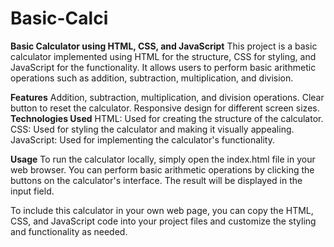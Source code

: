 # Basic-Calci
**Basic Calculator using HTML, CSS, and JavaScript**
This project is a basic calculator implemented using HTML for the structure, CSS for styling, and JavaScript for the functionality. It allows users to perform basic arithmetic operations such as addition, subtraction, multiplication, and division.

**Features**
Addition, subtraction, multiplication, and division operations.
Clear button to reset the calculator.
Responsive design for different screen sizes.
**Technologies Used**
HTML: Used for creating the structure of the calculator.
CSS: Used for styling the calculator and making it visually appealing.
JavaScript: Used for implementing the calculator's functionality.

**Usage**
To run the calculator locally, simply open the index.html file in your web browser. You can perform basic arithmetic operations by clicking the buttons on the calculator's interface. The result will be displayed in the input field.

To include this calculator in your own web page, you can copy the HTML, CSS, and JavaScript code into your project files and customize the styling and functionality as needed.
